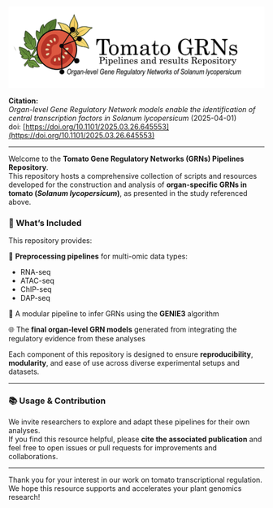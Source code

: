 <p align="center">
  <img src="tomato-grn-banner.png" alt="Tomato GRNs Pipelines Repository Banner" style="max-width:100%;">
</p>


**Citation:**  
*Organ-level Gene Regulatory Network models enable the identification of central transcription factors in* *Solanum lycopersicum* (2025-04-01)  
doi: [https://doi.org/10.1101/2025.03.26.645553](https://doi.org/10.1101/2025.03.26.645553)

---

Welcome to the **Tomato Gene Regulatory Networks (GRNs) Pipelines Repository**.  
This repository hosts a comprehensive collection of scripts and resources developed for the construction and analysis of **organ-specific GRNs in tomato (*Solanum lycopersicum*)**, as presented in the study referenced above.

### 🧰 What’s Included

This repository provides:

🧬 **Preprocessing pipelines** for multi-omic data types:
  - RNA-seq
  - ATAC-seq
  - ChIP-seq
  - DAP-seq

🔄 A modular pipeline to infer GRNs using the **GENIE3** algorithm

🌐 The **final organ-level GRN models** generated from integrating the regulatory evidence from these analyses

Each component of this repository is designed to ensure **reproducibility**, **modularity**, and ease of use across diverse experimental setups and datasets.

---

### 📚 Usage & Contribution

We invite researchers to explore and adapt these pipelines for their own analyses.  
If you find this resource helpful, please **cite the associated publication** and feel free to open issues or pull requests for improvements and collaborations.

---

Thank you for your interest in our work on tomato transcriptional regulation.  
We hope this resource supports and accelerates your plant genomics research!
